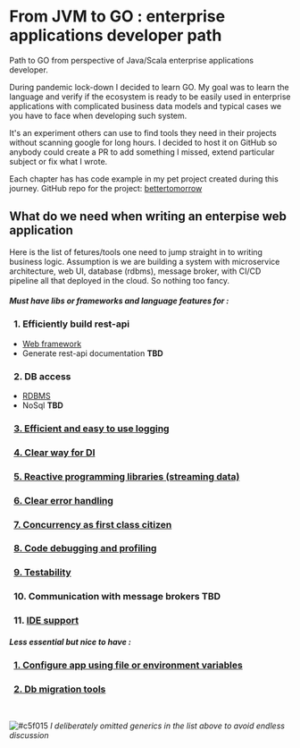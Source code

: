 # From JVM to GO : enterprise applications developer path

Path to GO from perspective of Java/Scala enterprise applications developer.

During pandemic lock-down I decided to learn GO.
My goal was to learn the language and verify if the ecosystem is ready to be easily used in enterprise applications with complicated business data models and typical cases we you have to face when developing such system.

It's an experiment others can use to find tools they need in their projects without scanning google for long hours.
I decided to host it on GitHub so anybody could create a PR to add something I missed, extend particular subject or fix what I wrote.

Each chapter has has code example in my pet project created during this journey.
GitHub repo for the project: [bettertomorrow](https://github.com/gwalen/bettertomorrow)

## What do we need when writing an enterpise web application

Here is the list of fetures/tools one need to jump straight in to writing business logic.
Assumption is we are building a system with microservice architecture, web UI, database (rdbms), message broker, with CI/CD pipeline all that deployed in the cloud. So nothing too fancy.

#### _Must have libs or frameworks and language features for :_

### &nbsp; 1. Efficiently build rest-api
  * [Web framework](http/http.md)
  * Generate rest-api documentation **TBD**


### &nbsp; 2. DB access
 * [RDBMS](db_access/db_rdbms.md)
 * NoSql **TBD**

### &nbsp; [3. Efficient and easy to use logging](logging/logging.md)

### &nbsp; [4. Clear way for DI](di/di.md)

### &nbsp; [5. Reactive programming libraries (streaming data)](reactivex/reactivex.md)

### &nbsp; [6. Clear error handling](error_handling/errors.md)

### &nbsp; [7. Concurrency as first class citizen](concurrency/concurrency.md)

### &nbsp; [8. Code debugging and profiling](debugging_profiling/debugging_profiling.md)

### &nbsp; [9. Testability](testing/testing.md)

### &nbsp; 10. Communication with message brokers **TBD**

### &nbsp; 11. [IDE support](ide/ide.md)

#### _Less essential but nice to have :_

### &nbsp; [1. Configure app using file or environment variables](app_config/app_config.md)

### &nbsp; [2. Db migration tools](db_migration/db_migration.md)


&nbsp;

![#c5f015](https://placehold.it/15/c5f015/000000?text=+) *I deliberately omitted generics in the list above to avoid endless discussion*
